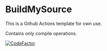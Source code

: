 # BuildMySource
This is a Github Actions template for own use.

Contains only compile operations. 

[![CodeFactor](https://www.codefactor.io/repository/github/qhy040404/buildmysource/badge)](https://www.codefactor.io/repository/github/qhy040404/buildmysource)